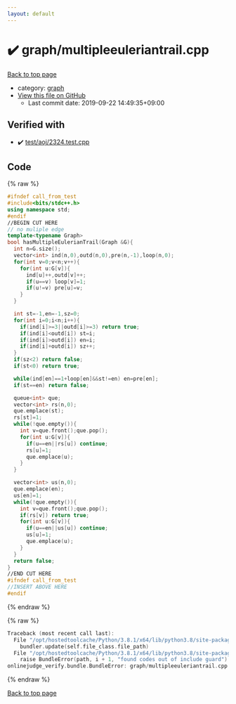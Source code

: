 ```yaml
---
layout: default
---
```


<!-- mathjax config similar to math.stackexchange -->
<script type="text/javascript" async
  src="https://cdnjs.cloudflare.com/ajax/libs/mathjax/2.7.5/MathJax.js?config=TeX-MML-AM_CHTML">
</script>
<script type="text/x-mathjax-config">
  MathJax.Hub.Config({
    TeX: { equationNumbers: { autoNumber: "AMS" }},
    tex2jax: {
      inlineMath: [ ['$','$'] ],
      processEscapes: true
    },
    "HTML-CSS": { matchFontHeight: false },
    displayAlign: "left",
    displayIndent: "2em"
  });
</script>

<script type="text/javascript" src="https://cdnjs.cloudflare.com/ajax/libs/jquery/3.4.1/jquery.min.js"></script>
<script src="https://cdn.jsdelivr.net/npm/jquery-balloon-js@1.1.2/jquery.balloon.min.js" integrity="sha256-ZEYs9VrgAeNuPvs15E39OsyOJaIkXEEt10fzxJ20+2I=" crossorigin="anonymous"></script>
<script type="text/javascript" src="../../assets/js/copy-button.js"></script>
<link rel="stylesheet" href="../../assets/css/copy-button.css" />


# :heavy_check_mark: graph/multipleeuleriantrail.cpp

<a href="../../index.html">Back to top page</a>

* category: <a href="../../index.html#f8b0b924ebd7046dbfa85a856e4682c8">graph</a>
* <a href="{{ site.github.repository_url }}/blob/master/graph/multipleeuleriantrail.cpp">View this file on GitHub</a>
    - Last commit date: 2019-09-22 14:49:35+09:00




## Verified with

* :heavy_check_mark: <a href="../../verify/test/aoj/2324.test.cpp.html">test/aoj/2324.test.cpp</a>


## Code

<a id="unbundled"></a>
{% raw %}
```cpp
#ifndef call_from_test
#include<bits/stdc++.h>
using namespace std;
#endif
//BEGIN CUT HERE
// no muliple edge
template<typename Graph>
bool hasMultipleEulerianTrail(Graph &G){
  int n=G.size();
  vector<int> ind(n,0),outd(n,0),pre(n,-1),loop(n,0);
  for(int v=0;v<n;v++){
    for(int u:G[v]){
      ind[u]++,outd[v]++;
      if(u==v) loop[v]=1;
      if(u!=v) pre[u]=v;
    }
  }

  int st=-1,en=-1,sz=0;
  for(int i=0;i<n;i++){
    if(ind[i]>=3||outd[i]>=3) return true;
    if(ind[i]<outd[i]) st=i;
    if(ind[i]>outd[i]) en=i;
    if(ind[i]+outd[i]) sz++;
  }
  if(sz<2) return false;
  if(st<0) return true;

  while(ind[en]==1+loop[en]&&st!=en) en=pre[en];
  if(st==en) return false;

  queue<int> que;
  vector<int> rs(n,0);
  que.emplace(st);
  rs[st]=1;
  while(!que.empty()){
    int v=que.front();que.pop();
    for(int u:G[v]){
      if(u==en||rs[u]) continue;
      rs[u]=1;
      que.emplace(u);
    }
  }

  vector<int> us(n,0);
  que.emplace(en);
  us[en]=1;
  while(!que.empty()){
    int v=que.front();que.pop();
    if(rs[v]) return true;
    for(int u:G[v]){
      if(u==en||us[u]) continue;
      us[u]=1;
      que.emplace(u);
    }
  }
  return false;
}
//END CUT HERE
#ifndef call_from_test
//INSERT ABOVE HERE
#endif

```
{% endraw %}

<a id="bundled"></a>
{% raw %}
```cpp
Traceback (most recent call last):
  File "/opt/hostedtoolcache/Python/3.8.1/x64/lib/python3.8/site-packages/onlinejudge_verify/docs.py", line 342, in write_contents
    bundler.update(self.file_class.file_path)
  File "/opt/hostedtoolcache/Python/3.8.1/x64/lib/python3.8/site-packages/onlinejudge_verify/bundle.py", line 148, in update
    raise BundleError(path, i + 1, "found codes out of include guard")
onlinejudge_verify.bundle.BundleError: graph/multipleeuleriantrail.cpp: line 5: found codes out of include guard

```
{% endraw %}

<a href="../../index.html">Back to top page</a>

